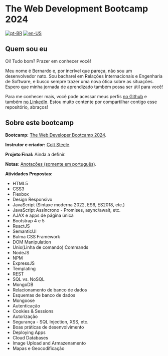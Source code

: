 # The Web Development Bootcamp 2024

[![pt-BR](https://img.shields.io/badge/lang-pt--BR-green)](/README.md)
[![en-US](https://img.shields.io/badge/lang-en--US-blue)](/README.en-US.md)

## Quem sou eu

Oi! Tudo bom? Prazer em conhecer você!

Meu nome é Bernardo e, por incrível que pareça, não sou um desenvolvedor nato. Sou bacharel em Relações Internacionais e Engenharia de Software, e busco sempre trazer uma nova ótica sobre as situações. Espero que minha jornada de aprendizado também possa ser útil para você!

Para me conhecer  mais, você  pode acessar meus perfis [no Github](https://github.com/bernalves) e também [no LinkedIn](https://www.linkedin.com/in/santosalbirwt/).  Estou muito contente por compartilhar contigo esse repositório, abraços!

## Sobre este bootcamp

**Bootcamp:** [The Web Developer Bootcamp 2024](https://github.com/Colt/TheWebDeveloperBootcampSolutions).

**Instrutor e criador:**  [Colt Steele](https://www.youtube.com/c/ColtSteeleCode).

**Projeto Final:** Ainda a definir.

**Notas**: [Anotações (somente em português)](/Personal_Notes).

**Atividades Propostas:**

- HTML5
- CSS3
- Flexbox
- Design Responsivo
- JavaScript (Sintaxe moderna 2022, ES6, ES2018, etc.)
- JavaScript Assíncrono - Promises, async/await, etc.
- AJAX e apps de página única
- Bootstrap 4 e 5
- ReactJS
- SemanticUI
- Bulma CSS Framework
- DOM Manipulation
- Unix(Linha de comando) Commands
- NodeJS
- NPM
- ExpressJS
- Templating
- REST
- SQL vs. NoSQL
- MongoDB
- Relacionamento de banco de dados
- Esquemas de banco de dados
- Mongoose
- Autenticação
- Cookies & Sessions
- Autorização
- Segurança - SQL Injection, XSS, etc.
- Boas práticas de desenvolvimento
- Deploying Apps
- Cloud Databases
- Image Upload and Armazenamento
- Mapas e Geocodificação
